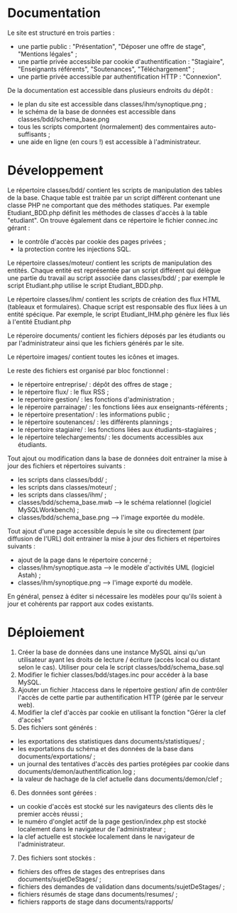 Documentation
=============

Le site est structuré en trois parties :
- une partie public : "Présentation", "Déposer une offre de stage", "Mentions légales" ;
- une partie privée accessible par cookie d'authentification : "Stagiaire", "Enseignants référents", "Soutenances", "Téléchargement" ;
- une partie privée accessible par authentification HTTP : "Connexion".

De la documentation est accessible dans plusieurs endroits du dépôt :
- le plan du site est accessible dans classes/ihm/synoptique.png ;
- le schéma de la base de données est accessible dans classes/bdd/schema_base.png
- tous les scripts comportent (normalement) des commentaires auto-suffisants ;
- une aide en ligne (en cours !) est accessible à l'administrateur.

Développement
==============

Le répertoire classes/bdd/ contient les scripts de manipulation des tables de la base.
Chaque table est traitée par un script différent contenant une classe PHP ne comportant que des méthodes statiques.
Par exemple Etudiant_BDD.php définit les méthodes de classes d'accès à la table "etudiant".
On trouve également dans ce répertoire le fichier connec.inc gérant :
- le contrôle d'accès par cookie des pages privées ;
- la protection contre les injections SQL.

Le répertoire classes/moteur/ contient les scripts de manipulation des entités.
Chaque entité est représentée par un script différent qui délègue une partie du travail
au script associée dans classes/bdd/ ; par exemple le script Etudiant.php utilise le script Etudiant_BDD.php.

Le répertoire classes/ihm/ contient les scripts de création des flux HTML (tableaux et formulaires).
Chaque script est responsable des flux liées à un entité spécique. Par exemple,
le script Etudiant_IHM.php génère les flux liés à l'entité Etudiant.php

Le réperoire documents/ contient les fichiers déposés par les étudiants ou par
l'administrateur ainsi que les fichiers générés par le site.

Le répertoire images/ contient toutes les icônes et images.

Le reste des fichiers est organisé par bloc fonctionnel :
- le répertoire entreprise/ : dépôt des offres de stage ;
- le répertoire flux/ : le flux RSS ;
- le repertoire gestion/ : les fonctions d'administration ;
- le réperoire parrainage/ : les fonctions liées aux enseignants-référents ;
- le répertoire presentation/ : les informations public ;
- le répertoire soutenances/ : les différents plannings ;
- le répertoire stagiaire/ : les fonctions liées aux étudiants-stagiaires ;
- le répertoire telechargements/ : les documents accessibles aux étudiants.

Tout ajout ou modification dans la base de données doit entrainer la mise à
jour des fichiers et répertoires suivants :
- les scripts dans classes/bdd/ ;
- les scripts dans classes/moteur/ ;
- les scripts dans classes/ihm/ ;
- classes/bdd/schema_base.mwb --> le schéma relationnel (logiciel MySQLWorkbench) ;
- classes/bdd/schema_base.png --> l'image exportée du modèle.

Tout ajout d'une page accessible depuis le site ou directement (par diffusion
de l'URL) doit entrainer la mise à jour des fichiers et répertoires suivants :
- ajout de la page dans le répertoire concerné ;
- classes/ihm/synoptique.asta --> le modèle d'activités UML (logiciel Astah) ;
- classes/ihm/synoptique.png  --> l'image exporté du modèle.

En général, pensez à éditer si nécessaire les modèles pour qu'ils soient à jour
et cohérents par rapport aux codes existants.

Déploiement
===========

1. Créer la base de données dans une instance MySQL ainsi qu'un utilisateur
   ayant les droits de lecture / écriture (accès local ou distant selon le cas).
   Utiliser pour cela le script classes/bdd/schema_base.sql
2. Modifier le fichier classes/bdd/stages.inc pour accéder à la base MySQL.
3. Ajouter un fichier .htaccess dans le répertoire gestion/ afin de contrôler
   l'accès de cette partie par authentification HTTP (gérée par le serveur web).
4. Modifier la clef d'accès par cookie en utilisant la fonction "Gérer la clef d'accès"
5. Des fichiers sont générés :
- les exportations des statistiques dans documents/statistiques/ ;
- les exportations du schéma et des données de la base dans documents/exportations/ ;
- un journal des tentatives d'accès des parties protégées par cookie dans documents/demon/authentification.log ;
- la valeur de hachage de la clef actuelle dans documents/demon/clef ;
6. Des données sont gérées :
- un cookie d'accès est stocké sur les navigateurs des clients dès le premier accès réussi ;
- le numéro d'onglet actif de la page gestion/index.php est stocké localement dans le navigateur de l'administrateur ;
- la clef actuelle est stockée localement dans le navigateur de l'administrateur.
7. Des fichiers sont stockés :
- fichiers des offres de stages des entreprises dans documents/sujetDeStages/ ;
- fichiers des demandes de validation dans documents/sujetDeStages/ ;
- fichiers résumés de stage dans documents/resumes/ ;
- fichiers rapports de stage dans documents/rapports/
